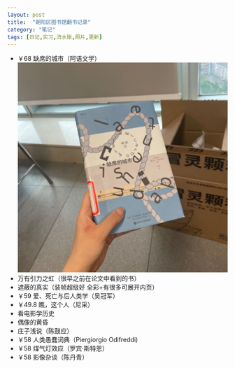 ```yaml
---
layout: post
title:  "朝阳区图书馆翻书记录"
category: "笔记"
tags: [日记,实习,流水账,照片,更新]
---
```

- ￥68 缺席的城市（阿语文学）![《缺席的城市》](/asset/缺席的城市.jpg)
- 万有引力之虹（很早之前在论文中看到的书）
- 遮蔽的真实（装帧超级好 全彩+有很多可展开内页）
- ￥59 爱、死亡与后人类学（吴冠军） 
- ￥49.8 瞧，这个人（尼采）
- 看电影学历史
- 偶像的黄昏
- 庄子浅说（陈鼓应）
- ￥58 人类愚蠢词典（Piergiorgio Odifreddi)
- ￥58 煤气灯效应（罗宾·斯特恩）
- ￥58 影像杂谈（陈丹青）

<!--呜呜不能用qq空间当图床-->
